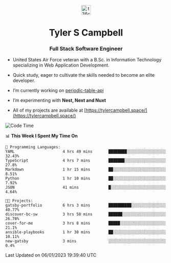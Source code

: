 <p align="center">
<a href="https://www.linkedin.com/in/t36campbell" target="blank"><img align="center" src="https://ik.imagekit.io/t36campbell/Portfolio/linkedin.png.original_m8bbGgPh6.png" alt="t36campbell" height="30" width="30" /></a>
</p>
<h1 align="center">Tyler S Campbell</h1>
<h3 align="center">Full Stack Software Engineer</h3>

* United States Air Force veteran with a B.Sc. in Information Technology specializing in Web Application Development. 

* Quick study, eager to cultivate the skills needed to become an elite developer.

* I’m currently working on [periodic-table-api](https://github.com/t36campbell/periodic-table-api)

* I’m experimenting with **Nest, Next and Nuxt**

* All of my projects are available at [https://tylercampbell.space/](https://tylercampbell.space/)

<!--START_SECTION:waka-->
![Code Time](http://img.shields.io/badge/Code%20Time-2%2C082%20hrs%205%20mins-blue)

📊 **This Week I Spent My Time On** 

```text
💬 Programming Languages: 
YAML                     4 hrs 49 mins       ████████░░░░░░░░░░░░░░░░░   32.43% 
TypeScript               4 hrs 7 mins        ███████░░░░░░░░░░░░░░░░░░   27.8% 
Markdown                 1 hr 15 mins        ██░░░░░░░░░░░░░░░░░░░░░░░   8.51% 
Python                   1 hr 10 mins        ██░░░░░░░░░░░░░░░░░░░░░░░   7.92% 
JSON                     41 mins             █░░░░░░░░░░░░░░░░░░░░░░░░   4.64%

🐱‍💻 Projects: 
gatsby-portfolio         6 hrs 3 mins        ██████████░░░░░░░░░░░░░░░   40.77% 
discover-bc-sw           3 hrs 58 mins       ██████░░░░░░░░░░░░░░░░░░░   26.78% 
cover-for-me             3 hrs 8 mins        █████░░░░░░░░░░░░░░░░░░░░   21.1% 
ansible-playbooks        1 hr 30 mins        ██░░░░░░░░░░░░░░░░░░░░░░░   10.11% 
new-gatsby               3 mins              ░░░░░░░░░░░░░░░░░░░░░░░░░   0.4%

```


 Last Updated on 06/01/2023 19:39:40 UTC
<!--END_SECTION:waka-->
